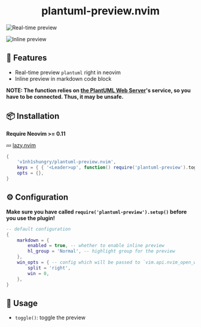 <h1 align="center">plantuml-preview.nvim</h1>

![Real-time preview](https://github.com/v1nh1shungry/plantuml-preview.nvim/assets/98312435/8ccba7c2-90ac-4d7c-8434-04b44abb2960)

![Inline preview](https://github.com/v1nh1shungry/plantuml-preview.nvim/assets/98312435/f7d9ca0e-4676-4d88-8ac2-128ccbb7de65)

## 🎉 Features

* Real-time preview `plantuml` right in neovim
* Inline preview in markdown code block

**NOTE: The function relies on [the PlantUML Web Server](https://www.plantuml.com/plantuml/uml/SyfFKj2rKt3CoKnELR1Io4ZDoSa70000)'s
service, so you have to be connected. Thus, it may be unsafe.**

## 📦 Installation

**Require Neovim >= 0.11**

💤 [lazy.nvim](https://github.com/folke/lazy.nvim)

```lua
{
    'v1nh1shungry/plantuml-preview.nvim',
    keys = { { '<Leader>up', function() require('plantuml-preview').toggle() end }, desc = 'Preview plantuml' },
    opts = {},
}
```

## ⚙️ Configuration

**Make sure you have called `require('plantuml-preview').setup()` before you use the plugin!**

```lua
-- default configuration
{
    markdown = {
        enabled = true, -- whether to enable inline preview
        hl_group = 'Normal', -- highlight group for the preview
    },
    win_opts = { -- config which will be passed to `vim.api.nvim_open_win`
        split = 'right',
        win = 0,
    },
}
```

## 🚀 Usage

* `toggle()`: toggle the preview

